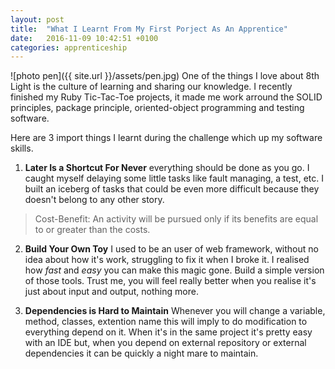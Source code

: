 ```yaml
---
layout: post
title:  "What I Learnt From My First Porject As An Apprentice"
date:   2016-11-09 10:42:51 +0100
categories: apprenticeship
---
```

![photo pen]({{ site.url }}/assets/pen.jpg)
One of the things I love about 8th Light is the culture of learning and
sharing our knowledge. I recently finished my Ruby Tic-Tac-Toe projects,
it made me work arround the SOLID principles, package principle, oriented-object
programming and testing software.

Here are 3 import things I learnt during the challenge which up my software
skills.

1. **Later Is a Shortcut For Never** everything should be done as you go. I
caught myself delaying some little tasks like fault managing, a test, etc.
I built an iceberg of tasks that could be even more difficult because they
doesn't belong to any other story.

> Cost-Benefit: An activity will be pursued only if its benefits are equal to
or greater than the costs.

2. **Build Your Own Toy** I used to be an user of web framework, without no
idea about how it's work, struggling to fix it when I broke it. I realised how
*fast* and *easy* you can make this magic gone. Build a simple version of those
tools. Trust me, you will feel really better when you realise it's just about
input and output, nothing more.

3. **Dependencies is Hard to Maintain**
Whenever you will change a variable, method, classes, extention name this
will imply to do modification to everything depend on it. When it's in the
same project it's pretty easy with an IDE but, when you depend on external
repository or external dependencies it can be quickly a night mare to maintain.
